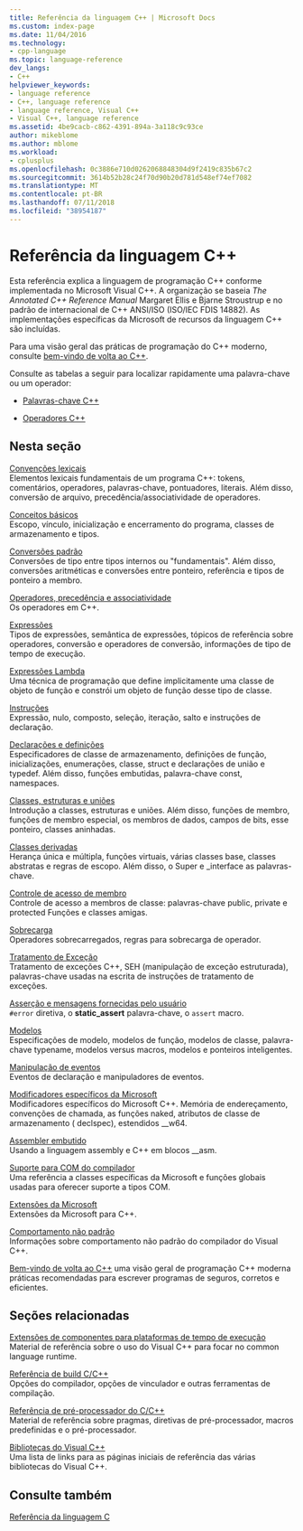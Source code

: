 ```yaml
---
title: Referência da linguagem C++ | Microsoft Docs
ms.custom: index-page
ms.date: 11/04/2016
ms.technology:
- cpp-language
ms.topic: language-reference
dev_langs:
- C++
helpviewer_keywords:
- language reference
- C++, language reference
- language reference, Visual C++
- Visual C++, language reference
ms.assetid: 4be9cacb-c862-4391-894a-3a118c9c93ce
author: mikeblome
ms.author: mblome
ms.workload:
- cplusplus
ms.openlocfilehash: 0c3886e710d0262068848304d9f2419c835b67c2
ms.sourcegitcommit: 3614b52b28c24f70d90b20d781d548ef74ef7082
ms.translationtype: MT
ms.contentlocale: pt-BR
ms.lasthandoff: 07/11/2018
ms.locfileid: "38954187"
---
```

# <a name="c-language-reference"></a>Referência da linguagem C++
Esta referência explica a linguagem de programação C++ conforme implementada no Microsoft Visual C++. A organização se baseia *The Annotated C++ Reference Manual* Margaret Ellis e Bjarne Stroustrup e no padrão de internacional de C++ ANSI/ISO (ISO/IEC FDIS 14882). As implementações específicas da Microsoft de recursos da linguagem C++ são incluídas.  

Para uma visão geral das práticas de programação do C++ moderno, consulte [bem-vindo de volta ao C++](welcome-back-to-cpp-modern-cpp.md).
  
 Consulte as tabelas a seguir para localizar rapidamente uma palavra-chave ou um operador:  
  
-   [Palavras-chave C++](../cpp/keywords-cpp.md)  
  
-   [Operadores C++](../cpp/cpp-built-in-operators-precedence-and-associativity.md)  
  
## <a name="in-this-section"></a>Nesta seção  

 [Convenções lexicais](../cpp/lexical-conventions.md)  
 Elementos lexicais fundamentais de um programa C++: tokens, comentários, operadores, palavras-chave, pontuadores, literais. Além disso, conversão de arquivo, precedência/associatividade de operadores.  
  
 [Conceitos básicos](../cpp/basic-concepts-cpp.md)  
 Escopo, vínculo, inicialização e encerramento do programa, classes de armazenamento e tipos.  
  
 [Conversões padrão](../cpp/standard-conversions.md)  
 Conversões de tipo entre tipos internos ou "fundamentais". Além disso, conversões aritméticas e conversões entre ponteiro, referência e tipos de ponteiro a membro.  
  
 [Operadores, precedência e associatividade](../cpp/cpp-built-in-operators-precedence-and-associativity.md)  
 Os operadores em C++.  
  
 [Expressões](../cpp/expressions-cpp.md)  
 Tipos de expressões, semântica de expressões, tópicos de referência sobre operadores, conversão e operadores de conversão, informações de tipo de tempo de execução.  
  
 [Expressões Lambda](../cpp/lambda-expressions-in-cpp.md)  
 Uma técnica de programação que define implicitamente uma classe de objeto de função e constrói um objeto de função desse tipo de classe.  
  
 [Instruções](../cpp/statements-cpp.md)  
 Expressão, nulo, composto, seleção, iteração, salto e instruções de declaração.  
  
 [Declarações e definições](declarations-and-definitions-cpp.md)  
 Especificadores de classe de armazenamento, definições de função, inicializações, enumerações, classe, struct e declarações de união e typedef. Além disso, funções embutidas, palavra-chave const, namespaces.  
  
 [Classes, estruturas e uniões](../cpp/classes-and-structs-cpp.md)  
 Introdução a classes, estruturas e uniões. Além disso, funções de membro, funções de membro especial, os membros de dados, campos de bits, esse ponteiro, classes aninhadas.  
  
 [Classes derivadas](../cpp/inheritance-cpp.md)  
 Herança única e múltipla, funções virtuais, várias classes base, classes abstratas e regras de escopo. Além disso, o Super e \_interface as palavras-chave.  
  
 [Controle de acesso de membro](../cpp/member-access-control-cpp.md)  
 Controle de acesso a membros de classe: palavras-chave public, private e protected Funções e classes amigas.  
  
 [Sobrecarga](operator-overloading.md)  
 Operadores sobrecarregados, regras para sobrecarga de operador.  
  
 [Tratamento de Exceção](../cpp/exception-handling-in-visual-cpp.md)  
 Tratamento de exceções C++, SEH (manipulação de exceção estruturada), palavras-chave usadas na escrita de instruções de tratamento de exceções.  
  
 [Asserção e mensagens fornecidas pelo usuário](../cpp/assertion-and-user-supplied-messages-cpp.md)  
 `#error` diretiva, o **static_assert** palavra-chave, o `assert` macro.  
  
 [Modelos](../cpp/templates-cpp.md)  
 Especificações de modelo, modelos de função, modelos de classe, palavra-chave typename, modelos versus macros, modelos e ponteiros inteligentes.  
  
 [Manipulação de eventos](../cpp/event-handling.md)  
 Eventos de declaração e manipuladores de eventos.  
  
 [Modificadores específicos da Microsoft](../cpp/microsoft-specific-modifiers.md)  
 Modificadores específicos do Microsoft C++. Memória de endereçamento, convenções de chamada, as funções naked, atributos de classe de armazenamento ( declspec), estendidos \__w64.  
  
 [Assembler embutido](../assembler/inline/inline-assembler.md)  
 Usando a linguagem assembly e C++ em blocos __asm.  
  
 [Suporte para COM do compilador](../cpp/compiler-com-support.md)  
 Uma referência a classes específicas da Microsoft e funções globais usadas para oferecer suporte a tipos COM.  
  
 [Extensões da Microsoft](../cpp/microsoft-extensions.md)  
 Extensões da Microsoft para C++.  
  
 [Comportamento não padrão](../cpp/nonstandard-behavior.md)  
 Informações sobre comportamento não padrão do compilador do Visual C++.  

 [Bem-vindo de volta ao C++](welcome-back-to-cpp-modern-cpp.md) uma visão geral de programação C++ moderna práticas recomendadas para escrever programas de seguros, corretos e eficientes.
  
## <a name="related-sections"></a>Seções relacionadas  
 [Extensões de componentes para plataformas de tempo de execução](../windows/component-extensions-for-runtime-platforms.md)  
 Material de referência sobre o uso do Visual C++ para focar no common language runtime.  
  
 [Referência de build C/C++](../build/reference/c-cpp-building-reference.md)  
 Opções do compilador, opções de vinculador e outras ferramentas de compilação.  
  
 [Referência de pré-processador do C/C++](../preprocessor/c-cpp-preprocessor-reference.md)  
 Material de referência sobre pragmas, diretivas de pré-processador, macros predefinidas e o pré-processador.  
  
 [Bibliotecas do Visual C++](../standard-library/cpp-standard-library-reference.md)  
 Uma lista de links para as páginas iniciais de referência das várias bibliotecas do Visual C++.  
  
## <a name="see-also"></a>Consulte também  
 [Referência da linguagem C](../c-language/c-language-reference.md)